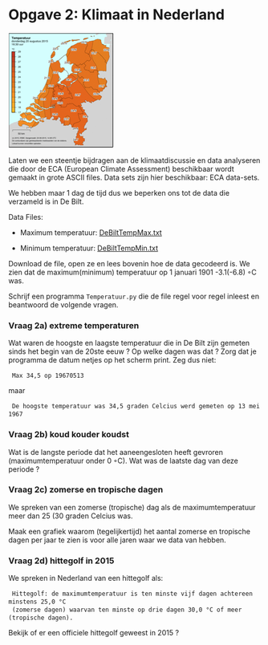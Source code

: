 
# Opgave 2: Klimaat in Nederland

![](KaartNederlandKlein.png)

Laten we een steentje bijdragen aan de klimaatdiscussie en data analyseren die 
door de ECA (European Climate Assessment) beschikbaar wordt gemaakt in grote 
ASCII files. Data sets zijn hier beschikbaar: ECA data-sets.

We hebben maar 1 dag de tijd dus we beperken ons tot de data die verzameld 
is in De Bilt.

Data Files: 

   - Maximum temperatuur: [DeBiltTempMax.txt](http://www.nikhef.nl/~ivov/Python/KlimaatData/DeBiltTempMax.txt) 

   - Minimum temperatuur: [DeBiltTempMin.txt](http://www.nikhef.nl/~ivov/Python/KlimaatData/DeBiltTempMin.txt) 

Download de file, open ze en lees bovenin hoe de data gecodeerd is. We zien dat de 
maximum(minimum) temperatuur op 1 januari 1901 -3.1(-6.8) ◦C was.

Schrijf een programma `Temperatuur.py` die de file regel voor regel inleest en 
beantwoord de volgende vragen.

### Vraag 2a) extreme temperaturen
Wat waren de hoogste en laagste temperatuur die in De Bilt zijn gemeten sinds het begin 
van de 20ste eeuw ? Op welke dagen was dat ? Zorg dat je programma de datum netjes op 
het scherm print. Zeg dus niet: 

     Max 34,5 op 19670513

maar      

     De hoogste temperatuur was 34,5 graden Celcius werd gemeten op 13 mei 1967


### Vraag 2b) koud kouder koudst
Wat is de langste periode dat het aaneengesloten heeft gevroren (maximumtemperatuur 
onder 0 ◦C). Wat was de laatste dag van deze periode ?

### Vraag 2c) zomerse en tropische dagen
   
We spreken van een zomerse (tropische) dag als de maximumtemperatuur meer dan 25 
(30 graden Celcius was.

Maak een grafiek waarom (tegelijkertijd) het aantal zomerse en tropische dagen per 
jaar te zien is voor alle jaren waar we data van hebben.


### Vraag 2d) hittegolf in 2015

We spreken in Nederland van een hittegolf als:

     Hittegolf: de maximumtemperatuur is ten minste vijf dagen achtereen minstens 25,0 °C 
     (zomerse dagen) waarvan ten minste op drie dagen 30,0 °C of meer (tropische dagen). 

Bekijk of er een officiele hittegolf geweest in 2015 ?
   
